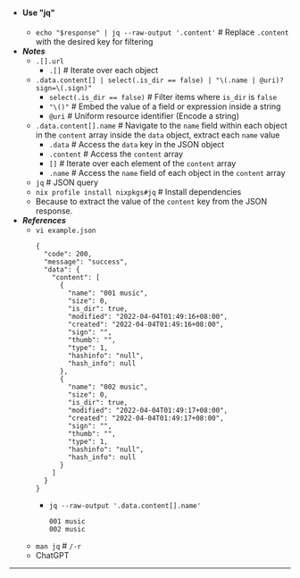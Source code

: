 - #### Use "jq"
    - `echo "$response" | jq --raw-output '.content'` # Replace `.content` with the desired key for filtering
- ***Notes***
    - `.[].url`
        - `.[]` # Iterate over each object
    - `.data.content[] | select(.is_dir == false) | "\(.name | @uri)?sign=\(.sign)"`
        - `select(.is_dir == false)` # Filter items where `is_dir` is `false`
        - `"\()"` # Embed the value of a field or expression inside a string
        - `@uri` # Uniform resource identifier (Encode a string)
    - `.data.content[].name` # Navigate to the `name` field within each object in the `content` array inside the `data` object, extract each `name` value
        - `.data` # Access the `data` key in the JSON object
        - `.content` # Access the `content` array
        - `[]` # Iterate over each element of the `content` array
        - `.name` # Access the `name` field of each object in the `content` array
    - `jq` # JSON query
    - `nix profile install nixpkgs#jq` # Install dependencies
    - Because to extract the value of the `content` key from the JSON response.
- ***References***
    - `vi example.json`
      ```
      {
        "code": 200,
        "message": "success",
        "data": {
          "content": [
            {
              "name": "001 music",
              "size": 0,
              "is_dir": true,
              "modified": "2022-04-04T01:49:16+08:00",
              "created": "2022-04-04T01:49:16+08:00",
              "sign": "",
              "thumb": "",
              "type": 1,
              "hashinfo": "null",
              "hash_info": null
            },
            {
              "name": "002 music",
              "size": 0,
              "is_dir": true,
              "modified": "2022-04-04T01:49:17+08:00",
              "created": "2022-04-04T01:49:17+08:00",
              "sign": "",
              "thumb": "",
              "type": 1,
              "hashinfo": "null",
              "hash_info": null
            }
          ]
        }
      }
      ```
        - `jq --raw-output '.data.content[].name'`
          ```
          001 music
          002 music
          ```
    - `man jq` # `/-r`
    - ChatGPT
- ---
